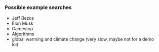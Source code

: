 ### Possible example searches
- Jeff Bezos
- Elon Musk
- Gamestop
- Algorithms
- global warming and climate change (very slow, maybe not for a demo lol)

